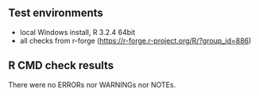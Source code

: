 ## Test environments
* local Windows install, R 3.2.4 64bit
* all checks from r-forge (https://r-forge.r-project.org/R/?group_id=886)

## R CMD check results
There were no ERRORs nor WARNINGs nor NOTEs. 

  